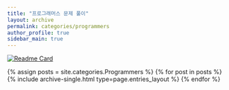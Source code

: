 ```yaml
---
title: "프로그래머스 문제 풀이"
layout: archive
permalink: categories/programmers
author_profile: true
sidebar_main: true
---
```


[![Readme Card](https://github-readme-stats.vercel.app/api/pin/?username=iceman-brandon&repo=Algorithm&theme=tokyonight)](https://github.com/iceman-brandon/Algorithm)

{% assign posts = site.categories.Programmers %}
{% for post in posts %} {% include archive-single.html type=page.entries_layout %} {% endfor %}
